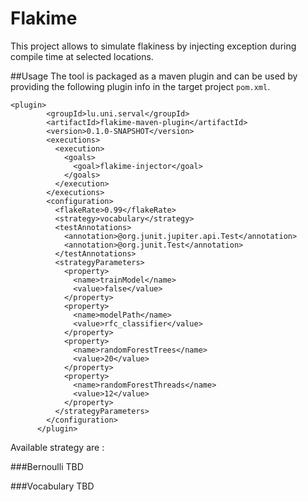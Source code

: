 # Flakime 
This project allows to simulate flakiness by injecting exception during compile time at selected locations.

##Usage
The tool is packaged as a maven plugin and can be used by providing the following plugin info in the target project `pom.xml`.

```
<plugin>
        <groupId>lu.uni.serval</groupId>
        <artifactId>flakime-maven-plugin</artifactId>
        <version>0.1.0-SNAPSHOT</version>
        <executions>
          <execution>
            <goals>
              <goal>flakime-injector</goal>
            </goals>
          </execution>
        </executions>
        <configuration>
          <flakeRate>0.99</flakeRate>
          <strategy>vocabulary</strategy>
          <testAnnotations>
            <annotation>@org.junit.jupiter.api.Test</annotation>
            <annotation>@org.junit.Test</annotation>
          </testAnnotations>
          <strategyParameters>
            <property>
              <name>trainModel</name>
              <value>false</value>
            </property>
            <property>
              <name>modelPath</name>
              <value>rfc_classifier</value>
            </property>
            <property>
              <name>randomForestTrees</name>
              <value>20</value>
            </property>
            <property>
              <name>randomForestThreads</name>
              <value>12</value>
            </property>
          </strategyParameters>
        </configuration>
      </plugin>
```

Available strategy are :

###Bernoulli
TBD

###Vocabulary
TBD